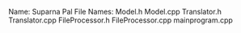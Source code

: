 Name:       Suparna Pal
File Names: Model.h
            Model.cpp
            Translator.h
            Translator.cpp
            FileProcessor.h
            FileProcessor.cpp
            mainprogram.cpp

